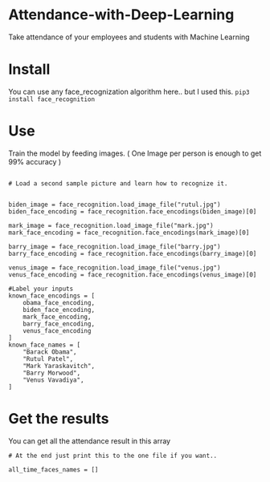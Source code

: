 # Attendance-with-Deep-Learning
Take attendance of your employees and students with Machine Learning

# Install
 You can use any face_recognization algorithm here.. but I used this. ```pip3 install face_recognition```



# Use

Train the model by feeding images. ( One Image per person is enough to get 99% accuracy )

```

# Load a second sample picture and learn how to recognize it.


biden_image = face_recognition.load_image_file("rutul.jpg")
biden_face_encoding = face_recognition.face_encodings(biden_image)[0]

mark_image = face_recognition.load_image_file("mark.jpg")
mark_face_encoding = face_recognition.face_encodings(mark_image)[0]

barry_image = face_recognition.load_image_file("barry.jpg")
barry_face_encoding = face_recognition.face_encodings(barry_image)[0]

venus_image = face_recognition.load_image_file("venus.jpg")
venus_face_encoding = face_recognition.face_encodings(venus_image)[0]

#Label your inputs 
known_face_encodings = [
    obama_face_encoding,
    biden_face_encoding,
    mark_face_encoding,
    barry_face_encoding,
    venus_face_encoding
]
known_face_names = [
    "Barack Obama",
    "Rutul Patel",
    "Mark Yaraskavitch",
    "Barry Morwood",
    "Venus Vavadiya",
]

````

# Get the results
You can get all the attendance result in this array 

```
# At the end just print this to the one file if you want..

all_time_faces_names = []


```
